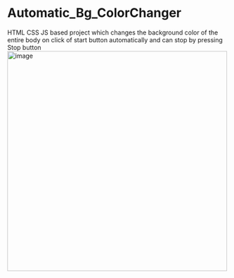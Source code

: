 # Automatic_Bg_ColorChanger
HTML CSS JS based project which changes the background color of the entire body on click of start button automatically and can stop by pressing Stop button
<img width="500" alt="image" src="https://github.com/SudhanshuDTU/Automatic_Bg_ColorChanger/assets/116909414/72f686bc-dbfe-4a33-9613-50e166e99ce7">
